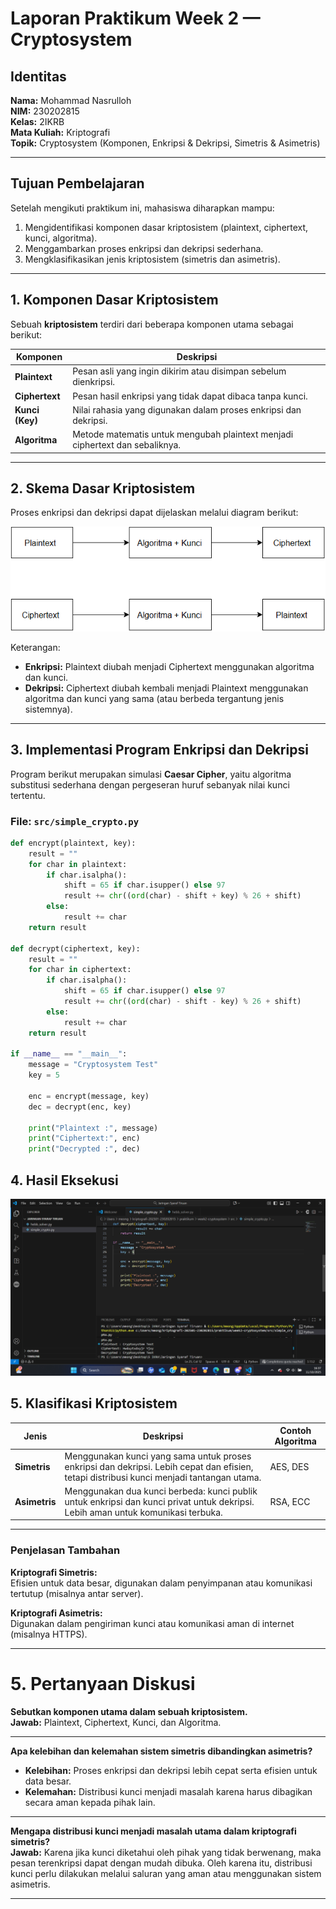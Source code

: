 # Laporan Praktikum Week 2 — Cryptosystem

## Identitas
**Nama:** Mohammad Nasrulloh  
**NIM:** 230202815  
**Kelas:** 2IKRB  
**Mata Kuliah:** Kriptografi  
**Topik:** Cryptosystem (Komponen, Enkripsi & Dekripsi, Simetris & Asimetris)

---

## Tujuan Pembelajaran
Setelah mengikuti praktikum ini, mahasiswa diharapkan mampu:
1. Mengidentifikasi komponen dasar kriptosistem (plaintext, ciphertext, kunci, algoritma).  
2. Menggambarkan proses enkripsi dan dekripsi sederhana.  
3. Mengklasifikasikan jenis kriptosistem (simetris dan asimetris).  

---

## 1. Komponen Dasar Kriptosistem
Sebuah **kriptosistem** terdiri dari beberapa komponen utama sebagai berikut:

| Komponen | Deskripsi |
|-----------|------------|
| **Plaintext** | Pesan asli yang ingin dikirim atau disimpan sebelum dienkripsi. |
| **Ciphertext** | Pesan hasil enkripsi yang tidak dapat dibaca tanpa kunci. |
| **Kunci (Key)** | Nilai rahasia yang digunakan dalam proses enkripsi dan dekripsi. |
| **Algoritma** | Metode matematis untuk mengubah plaintext menjadi ciphertext dan sebaliknya. |

---

## 2. Skema Dasar Kriptosistem

Proses enkripsi dan dekripsi dapat dijelaskan melalui diagram berikut:

![Diagram Kriptosistem](screenshots/diagram_kriptosistem.png)

Keterangan:
- **Enkripsi:** Plaintext diubah menjadi Ciphertext menggunakan algoritma dan kunci.  
- **Dekripsi:** Ciphertext diubah kembali menjadi Plaintext menggunakan algoritma dan kunci yang sama (atau berbeda tergantung jenis sistemnya).

---

## 3. Implementasi Program Enkripsi dan Dekripsi

Program berikut merupakan simulasi **Caesar Cipher**, yaitu algoritma substitusi sederhana dengan pergeseran huruf sebanyak nilai kunci tertentu.

### File: `src/simple_crypto.py`
```python
def encrypt(plaintext, key):
    result = ""
    for char in plaintext:
        if char.isalpha():
            shift = 65 if char.isupper() else 97
            result += chr((ord(char) - shift + key) % 26 + shift)
        else:
            result += char
    return result

def decrypt(ciphertext, key):
    result = ""
    for char in ciphertext:
        if char.isalpha():
            shift = 65 if char.isupper() else 97
            result += chr((ord(char) - shift - key) % 26 + shift)
        else:
            result += char
    return result

if __name__ == "__main__":
    message = "Cryptosystem Test"
    key = 5

    enc = encrypt(message, key)
    dec = decrypt(enc, key)

    print("Plaintext :", message)
    print("Ciphertext:", enc)
    print("Decrypted :", dec)
```
##  4. Hasil Eksekusi
![Hasil eksekusi](screenshots/hasil_eksekusi.png)

## 5. Klasifikasi Kriptosistem

| Jenis     | Deskripsi                                                                                                              | Contoh Algoritma |
|------------|------------------------------------------------------------------------------------------------------------------------|------------------|
| **Simetris**   | Menggunakan kunci yang sama untuk proses enkripsi dan dekripsi. Lebih cepat dan efisien, tetapi distribusi kunci menjadi tantangan utama. | AES, DES |
| **Asimetris**  | Menggunakan dua kunci berbeda: kunci publik untuk enkripsi dan kunci privat untuk dekripsi. Lebih aman untuk komunikasi terbuka. | RSA, ECC |

---

### Penjelasan Tambahan

**Kriptografi Simetris:**  
Efisien untuk data besar, digunakan dalam penyimpanan atau komunikasi tertutup (misalnya antar server).

**Kriptografi Asimetris:**  
Digunakan dalam pengiriman kunci atau komunikasi aman di internet (misalnya HTTPS).

---

# 5. Pertanyaan Diskusi

**Sebutkan komponen utama dalam sebuah kriptosistem.**  
**Jawab:** Plaintext, Ciphertext, Kunci, dan Algoritma.

---

**Apa kelebihan dan kelemahan sistem simetris dibandingkan asimetris?**

- **Kelebihan:** Proses enkripsi dan dekripsi lebih cepat serta efisien untuk data besar.  
- **Kelemahan:** Distribusi kunci menjadi masalah karena harus dibagikan secara aman kepada pihak lain.

---

**Mengapa distribusi kunci menjadi masalah utama dalam kriptografi simetris?**  
**Jawab:** Karena jika kunci diketahui oleh pihak yang tidak berwenang, maka pesan terenkripsi dapat dengan mudah dibuka. Oleh karena itu, distribusi kunci perlu dilakukan melalui saluran yang aman atau menggunakan sistem asimetris.

---


